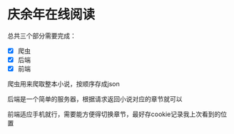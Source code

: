 # 庆余年在线阅读
总共三个部分需要完成：

- [x] 爬虫
- [x] 后端
- [x] 前端

爬虫用来爬取整本小说，按顺序存成json

后端是一个简单的服务器，根据请求返回小说对应的章节就可以

前端适应手机就行，需要能方便得切换章节，最好存cookie记录我上次看到的位置
